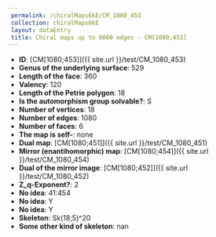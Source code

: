 ```yaml
--- 
 permalink: /chiralMaps6kE/CM_1080_453 
 collection: chiralMaps6kE
 layout: dataEntry
 title: Chiral maps up to 6000 edges - CM[1080;453]
---
```


- **ID**: [CM[1080;453]]({{ site.url }}/test/CM_1080_453)
- **Genus of the underlying surface**: 529
- **Length of the face**: 360
- **Valency**: 120
- **Length of the Petrie polygon**: 18
- **Is the automorphism group solvable?**: S
- **Number of vertices**: 18
- **Number of edges**: 1080
- **Number of faces**: 6
- **The map is self-**: none
- **Dual map**: [CM[1080;451]]({{ site.url }}/test/CM_1080_451)
- **Mirror (enantihomorphic) map**: [CM[1080;454]]({{ site.url }}/test/CM_1080_454)
- **Dual of the mirror image**: [CM[1080;452]]({{ site.url }}/test/CM_1080_452)
- **Z_q-Exponent?**: 2
- **No idea**:  41:454
- **No idea**: Y
- **No idea**: Y
- **Skeleton**: Sk(18;5)^20
- **Some other kind of skeleton**: nan
